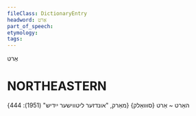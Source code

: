 ```yaml
---
fileClass: DictionaryEntry
headword: אַרט
part_of_speech: 
etymology: 
tags: 
---
```

אַרט

NORTHEASTERN
==============

האַרט ~ אַרט {סוּוואַלק}
{מאַרק, "אונדזער ליטווישער ייִדיש" (1951): 444}
